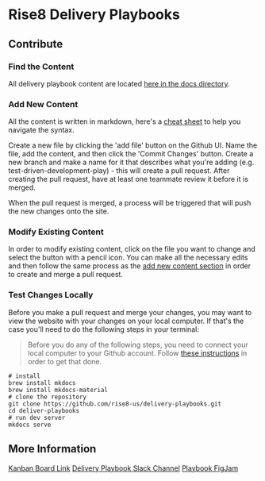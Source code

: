 # Rise8 Delivery Playbooks

## Contribute

### Find the Content

All delivery playbook content are located [here in the docs directory](docs/content/).

### Add New Content

All the content is written in markdown, here's a [cheat sheet](https://github.com/adam-p/markdown-here/wiki/Markdown-Cheatsheet) to help you navigate the syntax.

Create a new file by clicking the 'add file' button on the Github UI. Name the file, add the content, and then click the 'Commit Changes' button. Create a new branch and make a name for it that describes what you're adding (e.g. test-driven-development-play) - this will create a pull request. After creating the pull request, have at least one teammate review it before it is merged.

When the pull request is merged, a process will be triggered that will push the new changes onto the site.

### Modify Existing Content

In order to modify existing content, click on the file you want to change and select the button with a pencil icon. You can make all the necessary edits and then follow the same process as the [add new content section](#add-new-content) in order to create and merge a pull request.

### Test Changes Locally

Before you make a pull request and merge your changes, you may want to view the website with your changes on your local computer. If that's the case you'll need to do the following steps in your terminal:

> Before you do any of the following steps, you need to connect your local computer to your Github account. Follow [these instructions](https://docs.github.com/en/get-started/getting-started-with-git/set-up-git) in order to get that done.

```shell
# install
brew install mkdocs
brew install mkdocs-material
# clone the repository
git clone https://github.com/rise8-us/delivery-playbooks.git
cd deliver-playbooks
# run dev server
mkdocs serve
```

## More Information

[Kanban Board Link](https://github.com/orgs/rise8-us/projects/19)
[Delivery Playbook Slack Channel](https://rise8.enterprise.slack.com/archives/C067QLN18JF)
[Playbook FigJam](https://www.figma.com/file/sDkxzbFYqEkv8NCRjcBLqr/Rise-8-Practice-Guides?type=whiteboard&node-id=0%3A1&t=3tZyk6zd03LC9S8Z-1)
